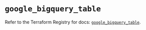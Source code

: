 # `google_bigquery_table`

Refer to the Terraform Registry for docs: [`google_bigquery_table`](https://registry.terraform.io/providers/hashicorp/google-beta/6.46.0/docs/resources/google_bigquery_table).
